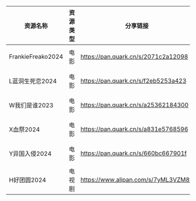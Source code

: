 | 资源名称              | 资源类型 | 分享链接                                 | 发布时间                |
| ----------------- | ---- | ------------------------------------ | ------------------- |
| FrankieFreako2024 | 电影   | https://pan.quark.cn/s/2071c2a12098  | 2024-10-28 18:50:59 |
| L蓝洞生死恋2024        | 电影   | https://pan.quark.cn/s/f2eb5253a423  | 2024-10-28 18:50:45 |
| W我们是谁2023         | 电影   | https://pan.quark.cn/s/a25362184300  | 2024-10-28 18:51:26 |
| X血祭2024           | 电影   | https://pan.quark.cn/s/a831e5768596  | 2024-10-28 18:51:12 |
| Y异国入侵2024         | 电影   | https://pan.quark.cn/s/660bc667901f  | 2024-10-28 18:22:44 |
| H好团圆2024          | 电视剧  | https://www.alipan.com/s/7yML3VZM8fj | 2024-10-28 18:20:12 |
